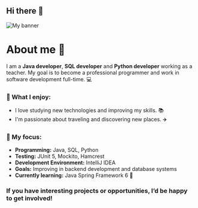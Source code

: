 ## Hi there 👋

![My banner](https://github.com/JirCer/My_pictures/blob/master/src/main/java/Pictures/my_designe.jpg)

# About me 👋 

I am a **Java developer**, **SQL developer** and **Python developer** working as a teacher. 
My goal is to become a professional programmer and work in software development full-time. 💻 

### 🧠 What I enjoy:
- I love studying new technologies and improving my skills. 📚 
- I'm passionate about traveling and discovering new places. ✈️ 

### 🌟 My focus:
- **Programming:** Java, SQL, Python 
- **Testing:** JUnit 5, Mockito, Hamcrest
- **Development Environment:** IntelliJ IDEA 
- **Goals:** Improving in backend development and database systems 
- **Currently learning:** Java Spring Framework 6 🌱
  
### If you have interesting projects or opportunities, I’d be happy to get involved! 

